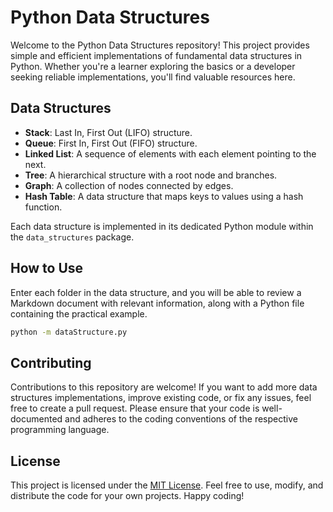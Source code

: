 # Python Data Structures

Welcome to the Python Data Structures repository! This project provides simple and efficient implementations of fundamental data structures in Python. Whether you're a learner exploring the basics or a developer seeking reliable implementations, you'll find valuable resources here.

## Data Structures

- **Stack**: Last In, First Out (LIFO) structure.
- **Queue**: First In, First Out (FIFO) structure.
- **Linked List**: A sequence of elements with each element pointing to the next.
- **Tree**: A hierarchical structure with a root node and branches.
- **Graph**: A collection of nodes connected by edges.
- **Hash Table**: A data structure that maps keys to values using a hash function.

Each data structure is implemented in its dedicated Python module within the `data_structures` package.

## How to Use

Enter each folder in the data structure, and you will be able to review a Markdown document with relevant information, along with a Python file containing the practical example.

```bash
python -m dataStructure.py
```

## Contributing

Contributions to this repository are welcome! If you want to add more data structures implementations, improve existing code, or fix any issues, feel free to create a pull request. Please ensure that your code is well-documented and adheres to the coding conventions of the respective programming language.

## License

This project is licensed under the [MIT License](LICENSE). Feel free to use, modify, and distribute the code for your own projects.
Happy coding!
